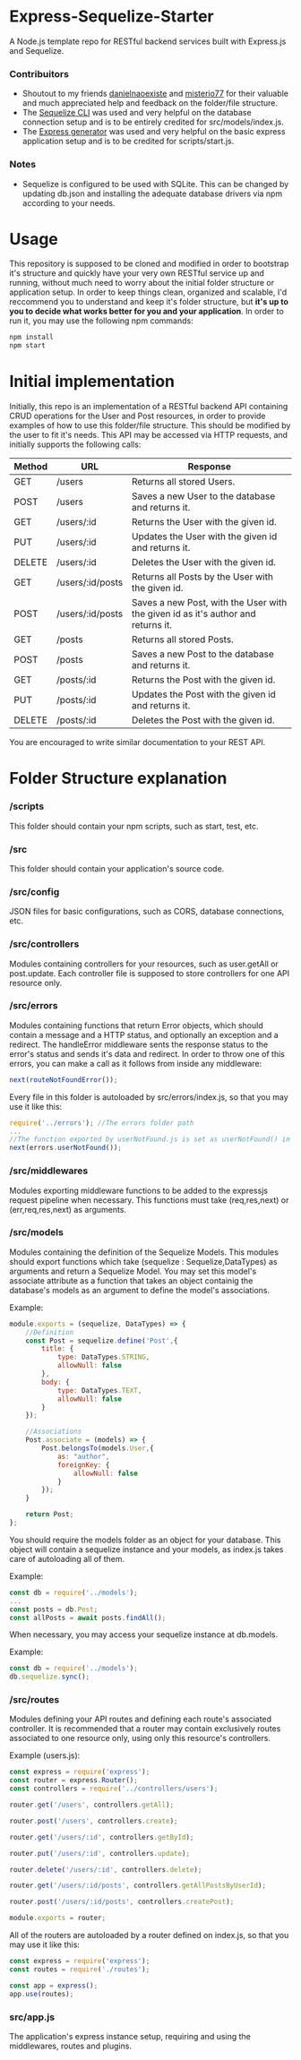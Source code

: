 # Express-Sequelize-Starter
A Node.js template repo for RESTful backend services built with Express.js and Sequelize.

### Contribuitors
- Shoutout to my friends [danielnaoexiste](https://github.com/danielnaoexiste) and [misterio77](https://github.com/misterio77) for their valuable and much appreciated help and feedback on the folder/file structure.
- The [Sequelize CLI](https://www.npmjs.com/package/sequelize-cli) was used and very helpful on the database connection setup and is to be entirely credited for src/models/index.js.
- The [Express generator](https://www.npmjs.com/package/express-generator) was used and very helpful on the basic express application setup and is to be credited for scripts/start.js.
  
### Notes
- Sequelize is configured to be used with SQLite. This can be changed by updating db.json and installing the adequate database drivers via npm according to your needs.

# Usage
This repository is supposed to be cloned and modified in order to bootstrap it's structure and quickly have your very own RESTful service up and running, without much need to worry about the initial folder structure or application setup. In order to keep things clean, organized and scalable, I'd reccommend you to understand and keep it's folder structure, but <b>it's up to you to decide what works better for you and your application</b>.
In order to run it, you may use the following npm commands:
```javascript
npm install
npm start
```


# Initial implementation
Initially, this repo is an implementation of a RESTful backend API containing CRUD operations for the User and Post resources, in order to provide examples of how to use this folder/file structure. This should be modified by the user to fit it's needs. This API may be accessed via HTTP requests, and initially supports the following calls:

|Method | URL               | Response
|-      |-                  |-          
|GET    |/users             |Returns all stored Users.
|POST   |/users             |Saves a new User to the database and returns it.
|GET    |/users/:id         |Returns the User with the given id.
|PUT    |/users/:id         |Updates the User with the given id and returns it.
|DELETE |/users/:id         |Deletes the User with the given id.
|GET    |/users/:id/posts   |Returns all Posts by the User with the given id.
|POST   |/users/:id/posts   |Saves a new Post, with the User with the given id as it's author and returns it.
|GET    |/posts             |Returns all stored Posts.
|POST   |/posts             |Saves a new Post to the database and returns it.
|GET    |/posts/:id         |Returns the Post with the given id.
|PUT    |/posts/:id         |Updates the Post with the given id and returns it.
|DELETE |/posts/:id         |Deletes the Post with the given id.

You are encouraged to write similar documentation to your REST API.

# Folder Structure explanation

### /scripts
This folder should contain your npm scripts, such as start, test, etc.

### /src
This folder should contain your application's source code.

### /src/config
JSON files for basic configurations, such as CORS, database connections, etc.

### /src/controllers
Modules containing controllers for your resources, such as user.getAll or post.update. Each controller file is supposed to store controllers for one API resource only.

### /src/errors
Modules containing functions that return Error objects, which should contain a message and a HTTP status, and optionally an exception and a redirect. The handleError middleware sents the response status to the error's status and sends it's data and redirect. In order to throw one of this errors, you can make a call as it follows from inside any middleware:

```javascript
next(routeNotFoundError());
```

Every file in this folder is autoloaded by src/errors/index.js, so that you may use it like this:
```javascript
require('../errors'); //The errors folder path
...
//The function exported by userNotFound.js is set as userNotFound() in the errors object.
next(errors.userNotFound()); 
```

### /src/middlewares
Modules exporting middleware functions to be added to the expressjs request pipeline when necessary. This functions must take (req,res,next) or (err,req,res,next) as arguments.

### /src/models
Modules containing the definition of the Sequelize Models. This modules should export functions which take (sequelize : Sequelize,DataTypes) as arguments and return a Sequelize Model. You may set this model's associate attribute as a function that takes an object containig the database's models as an argument to define the model's associations.

Example:
```javascript
module.exports = (sequelize, DataTypes) => {
    //Definition
    const Post = sequelize.define('Post',{
        title: {
            type: DataTypes.STRING,
            allowNull: false
        },
        body: {
            type: DataTypes.TEXT,
            allowNull: false
        }
    });

    //Associations
    Post.associate = (models) => {
        Post.belongsTo(models.User,{
            as: "author",
            foreignKey: {
                allowNull: false
            }
        });
    }

    return Post;
};

```

You should require the models folder as an object for your database. This object will contain a sequelize instance and your models, as index.js takes care of autoloading all of them.

Example:
```javascript
const db = require('../models');
...
const posts = db.Post;
const allPosts = await posts.findAll();
```

When necessary, you may access your sequelize instance at db.models.

Example:
```javascript
const db = require('../models');
db.sequelize.sync();
```

### /src/routes
Modules defining your API routes and defining each route's associated controller.
It is recommended that a router may contain exclusively routes associated to one resource only, using only this resource's controllers.

Example (users.js):
```javascript
const express = require('express');
const router = express.Router();
const controllers = require('../controllers/users');

router.get('/users', controllers.getAll);

router.post('/users', controllers.create);

router.get('/users/:id', controllers.getById);

router.put('/users/:id', controllers.update);

router.delete('/users/:id', controllers.delete);

router.get('/users/:id/posts', controllers.getAllPostsByUserId);

router.post('/users/:id/posts', controllers.createPost);

module.exports = router;
```

All of the routers are autoloaded by a router defined on index.js, so that you may use it like this:

```javascript
const express = require('express');
const routes = require('./routes');

const app = express();
app.use(routes);
```

### src/app.js
The application's express instance setup, requiring and using the middlewares, routes and plugins.

